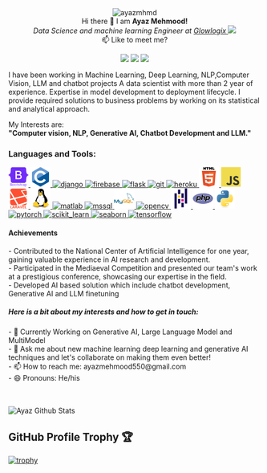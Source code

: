 <div align="center";width="50%"> <img src="https://komarev.com/ghpvc/?username=Ayazmhmd" alt="ayazmhmd"><br>
 Hi there 👋 I am <b>Ayaz Mehmood! </b><br>
 <em>Data Science and machine learning Engineer at <a href="[www.glowlogix.com](https://www.glowlogix.com/)">Glowlogix
</a><img src="https://media.giphy.com/media/WUlplcMpOCEmTGBtBW/giphy.gif" width="30"> 
</em><br>
📫 Like to meet me? 
<p><a href="https://www.linkedin.com/in/ayaz-mehmood-5b941219a/"><img src="https://img.shields.io/badge/linkedin-%230077B5.svg?&style=for-the-badge&logo=linkedin&logoColor=white" height=30></a> <a href="https://mail.google.com/mail/u/?authuser=ayazmehmood550@gmail.com"><img src="https://img.shields.io/badge/Gmail-D14836?style=for-the-badge&logo=gmail&logoColor=white" height=30></a> <a href="https://twitter.com/ayzMehmood"><img src="https://img.shields.io/badge/twitter-%231DA1F2.svg?&style=for-the-badge&logo=twitter&logoColor=white" height=30></a> </p>
  </div>
I have been working in Machine Learning, Deep Learning, NLP,Computer Vision, LLM and chatbot projects A data scientist with more than 2 year of experience. Expertise in model development to deployment lifecycle. I provide required solutions to business problems by working on its statistical and analytical approach.
</br>

My Interests are:
<br>
<b>
"Computer vision, NLP, Generative AI, Chatbot Development and LLM."
  </b>
</br>
<h3 align="left">Languages and Tools:</h3>
<p align="left">   </a> <a href="https://getbootstrap.com" target="_blank" rel="noreferrer"> <img src="https://raw.githubusercontent.com/devicons/devicon/master/icons/bootstrap/bootstrap-plain-wordmark.svg" alt="bootstrap" width="40" height="40"/> </a> <a href="https://www.cprogramming.com/" target="_blank" rel="noreferrer"> <img src="https://raw.githubusercontent.com/devicons/devicon/master/icons/c/c-original.svg" alt="c" width="40" height="40"/> </a> <a href="https://www.djangoproject.com/" target="_blank" rel="noreferrer"> <img src="https://cdn.worldvectorlogo.com/logos/django.svg" alt="django" width="40" height="40"/> </a> <a href="https://firebase.google.com/" target="_blank" rel="noreferrer"> <img src="https://www.vectorlogo.zone/logos/firebase/firebase-icon.svg" alt="firebase" width="40" height="40"/> </a> <a href="https://flask.palletsprojects.com/" target="_blank" rel="noreferrer"> <img src="https://www.vectorlogo.zone/logos/pocoo_flask/pocoo_flask-icon.svg" alt="flask" width="40" height="40"/> </a>  <a href="https://git-scm.com/" target="_blank" rel="noreferrer"> <img src="https://www.vectorlogo.zone/logos/git-scm/git-scm-icon.svg" alt="git" width="40" height="40"/> </a> <a href="https://heroku.com" target="_blank" rel="noreferrer"> <img src="https://www.vectorlogo.zone/logos/heroku/heroku-icon.svg" alt="heroku" width="40" height="40"/> </a> <a href="https://www.w3.org/html/" target="_blank" rel="noreferrer"> <img src="https://raw.githubusercontent.com/devicons/devicon/master/icons/html5/html5-original-wordmark.svg" alt="html5" width="40" height="40"/> </a>  <a href="https://developer.mozilla.org/en-US/docs/Web/JavaScript" target="_blank" rel="noreferrer"> <img src="https://raw.githubusercontent.com/devicons/devicon/master/icons/javascript/javascript-original.svg" alt="javascript" width="40" height="40"/> </a> <a href="https://laravel.com/" target="_blank" rel="noreferrer"> <img src="https://raw.githubusercontent.com/devicons/devicon/master/icons/laravel/laravel-plain-wordmark.svg" alt="laravel" width="40" height="40"/> </a> <a href="https://www.linux.org/" target="_blank" rel="noreferrer"> <img src="https://raw.githubusercontent.com/devicons/devicon/master/icons/linux/linux-original.svg" alt="linux" width="40" height="40"/> </a> <a href="https://www.mathworks.com/" target="_blank" rel="noreferrer"> <img src="https://upload.wikimedia.org/wikipedia/commons/2/21/Matlab_Logo.png" alt="matlab" width="40" height="40"/> </a> <a href="https://www.microsoft.com/en-us/sql-server" target="_blank" rel="noreferrer"> <img src="https://www.svgrepo.com/show/303229/microsoft-sql-server-logo.svg" alt="mssql" width="40" height="40"/> </a> <a href="https://www.mysql.com/" target="_blank" rel="noreferrer"> <img src="https://raw.githubusercontent.com/devicons/devicon/master/icons/mysql/mysql-original-wordmark.svg" alt="mysql" width="40" height="40"/> </a> <a href="https://opencv.org/" target="_blank" rel="noreferrer"> <img src="https://www.vectorlogo.zone/logos/opencv/opencv-icon.svg" alt="opencv" width="40" height="40"/> </a> <a href="https://pandas.pydata.org/" target="_blank" rel="noreferrer"> <img src="https://raw.githubusercontent.com/devicons/devicon/2ae2a900d2f041da66e950e4d48052658d850630/icons/pandas/pandas-original.svg" alt="pandas" width="40" height="40"/> </a> <a href="https://www.php.net" target="_blank" rel="noreferrer"> <img src="https://raw.githubusercontent.com/devicons/devicon/master/icons/php/php-original.svg" alt="php" width="40" height="40"/> </a> <a href="https://www.python.org" target="_blank" rel="noreferrer"> <img src="https://raw.githubusercontent.com/devicons/devicon/master/icons/python/python-original.svg" alt="python" width="40" height="40"/> </a> <a href="https://pytorch.org/" target="_blank" rel="noreferrer"> <img src="https://www.vectorlogo.zone/logos/pytorch/pytorch-icon.svg" alt="pytorch" width="40" height="40"/> </a> <a href="https://scikit-learn.org/" target="_blank" rel="noreferrer"> <img src="https://upload.wikimedia.org/wikipedia/commons/0/05/Scikit_learn_logo_small.svg" alt="scikit_learn" width="40" height="40"/> </a> <a href="https://seaborn.pydata.org/" target="_blank" rel="noreferrer"> <img src="https://seaborn.pydata.org/_images/logo-mark-lightbg.svg" alt="seaborn" width="40" height="40"/> </a> <a href="https://www.tensorflow.org" target="_blank" rel="noreferrer"> <img src="https://www.vectorlogo.zone/logos/tensorflow/tensorflow-icon.svg" alt="tensorflow" width="40" height="40"/> </a> </p>
<h4 align="left">Achievements</h4>
- Contributed to the National Center of Artificial Intelligence for one year, gaining valuable experience in AI research and development.<br>
- Participated in the Mediaeval Competition and presented our team's work at a prestigious conference, showcasing our expertise in the field.<br>
<!-- # - Recognized as a top-rated freelancer, consistently delivering high-quality projects and exceeding client expectations.<br> -->
- Developed AI based solution which include chatbot development, Generative AI and LLM finetuning<br>
<h5 align="left">Here is a bit about my interests and how to get in touch:</h5>
- 🔭 Currently Working on Generative AI, Large Language Model and MultiModel</br>
- 💬 Ask me about new machine learning deep learning and generative AI techniques and let's collaborate on making them even better!</br>
- 📫 How to reach me: ayazmehmood550@gmail.com</br>
- 😄 Pronouns: He/his</br>

<br></br>
![Ayaz Github Stats](https://github-readme-stats.vercel.app/api?username=ayazmhmd&show_icons=true&title_color=fff&icon_color=79ff97&text_color=9f9f9f&bg_color=151515)
## GitHub Profile Trophy 🏆
[![trophy](https://github-profile-trophy.vercel.app/?username=ayazmhmd)](https://github.com/ryo-ma/github-profile-trophy)
